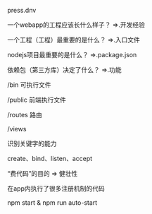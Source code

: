 press.dnv

一个webapp的工程应该长什么样子？
=>.开发经验

一个工程（工程）最重要的是什么？
=>.入口文件

nodejs项目最重要的是什么？
=>.package.json

依赖包（第三方库）决定了什么？
=>.功能

/bin
 可执行文件

/public
前端执行文件

/routes
路由

/views

识别关键字的能力

create、bind、listen、accept

“费代码”的目的 => 健壮性

在app内执行了很多注册机制的代码

npm start & npm run auto-start
